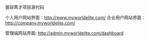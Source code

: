 寰球菁才项目源代码


个人用户网站界面：http://www.myworldelite.com/
企业用户网站界面：http://company.myworldelite.com/

管理端网站界面: http://admin.myworldelite.com/dashboard